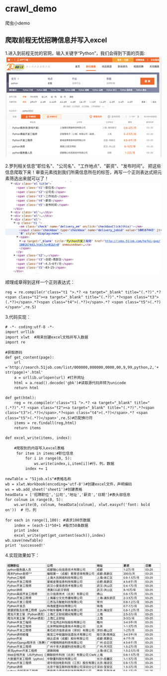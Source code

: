 # crawl_demo
爬虫小demo


## 爬取前程无忧招聘信息并写入excel

1.进入到前程无忧的官网，输入关键字“Python”，我们会得到下面的页面:
![](https://github.com/bjheweihua/crawl_demo/blob/master/51job/51j0b_1.png)  

2.罗列相关信息"职位名"、"公司名"、"工作地点"、"薪资"、"发布时间"。
  把这些信息爬取下来！审查元素找到我们所需信息所在的标签，再写一个正则表达式把元素筛选出来就可以了！
![](https://github.com/bjheweihua/crawl_demo/blob/master/51job/51job_2.png)  

顺理成章得到这样一个正则表达式：
```
reg = re.compile(r'class="t1 ">.*? <a target="_blank" title="(.*?)".*? <span class="t2"><a target="_blank" title="(.*?)".*?<span class="t3">(.*?)</span>.*?<span class="t4">(.*?)</span>.*? <span class="t5">(.*?)</span>',re.S)
```

3.代码实现：
```
# -*- coding:utf-8 -*-
import urllib
import xlwt  #用来创建excel文档并写入数据
import re
    
#获取原码
def get_content(page):
    url ='http://search.51job.com/list/000000,000000,0000,00,9,99,python,2,'+ str(page)+'.html'
    a = urllib.urlopen(url) #打开网址
    html = a.read().decode('gbk')#读取源代码并转为unicode
    return html

def get(html):
    reg = re.compile(r'class="t1 ">.*? <a target="_blank" title="(.*?)".*? <span class="t2"><a target="_blank" title="(.*?)".*?<span class="t3">(.*?)</span>.*?<span class="t4">(.*?)</span>.*? <span class="t5">(.*?)</span>',re.S)#匹配换行符
    items = re.findall(reg,html)
    return items

def excel_write(items, index):

    #爬取到的内容写入excel表格
     for item in items:#职位信息
         for i in range(0, 5):
             ws.write(index,i,item[i])#行，列，数据
         index += 1

newTable = "51job.xls"#表格名称
wb = xlwt.Workbook(encoding='utf-8')#创建excel文件，声明编码
ws = wb.add_sheet('sheet1')#创建表格
headData = ['招聘职位','公司','地址','薪资','日期']#表头部信息
for colnum in range(0, 5):
    ws.write(0, colnum, headData[colnum], xlwt.easyxf('font: bold on'))  # 行，列

for each in range(1,100): #请求100页数据
    index = (each-1)*50+1 #每页50条数据
    print index
    excel_write(get(get_content(each)),index)
wb.save(newTable)
print 'successed!'

```

4.实现效果如下：

![](https://github.com/bjheweihua/crawl_demo/blob/master/51job/51job_3.png)  

